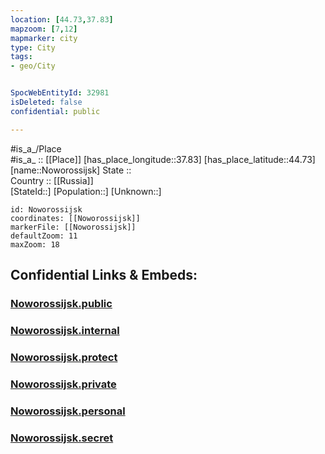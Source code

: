 ```yaml
---
location: [44.73,37.83] 
mapzoom: [7,12] 
mapmarker: city 
type: City
tags:
- geo/City


SpocWebEntityId: 32981
isDeleted: false
confidential: public

---
```

#is_a_/Place  
#is_a_ :: [[Place]] 
[has_place_longitude::37.83] 
[has_place_latitude::44.73] 
[name::Noworossijsk] 
State ::  
Country :: [[Russia]]  
[StateId::] 
[Population::] 
[Unknown::] 


```leaflet
id: Noworossijsk
coordinates: [[Noworossijsk]] 
markerFile: [[Noworossijsk]] 
defaultZoom: 11 
maxZoom: 18
```


## Confidential Links & Embeds: 

### [Noworossijsk.public](/_public/\Earth\Continent\Europe\Europe~East\Russia\Russia~South\Krasnodar_Krai\CityNoworossijsk.public.md) 

### [Noworossijsk.internal](/_internal/\Earth\Continent\Europe\Europe~East\Russia\Russia~South\Krasnodar_Krai\CityNoworossijsk.internal.md) 

### [Noworossijsk.protect](/_protect/\Earth\Continent\Europe\Europe~East\Russia\Russia~South\Krasnodar_Krai\CityNoworossijsk.protect.md) 

### [Noworossijsk.private](/_private/\Earth\Continent\Europe\Europe~East\Russia\Russia~South\Krasnodar_Krai\CityNoworossijsk.private.md) 

### [Noworossijsk.personal](/_personal/\Earth\Continent\Europe\Europe~East\Russia\Russia~South\Krasnodar_Krai\CityNoworossijsk.personal.md) 

### [Noworossijsk.secret](/_secret/\Earth\Continent\Europe\Europe~East\Russia\Russia~South\Krasnodar_Krai\CityNoworossijsk.secret.md)

